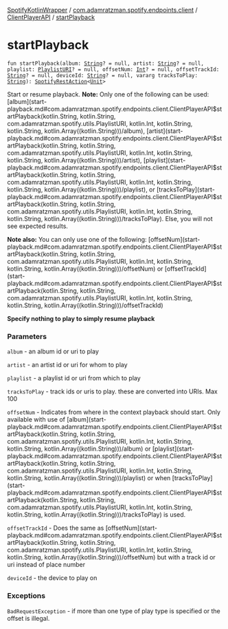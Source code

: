 [SpotifyKotlinWrapper](../../index.md) / [com.adamratzman.spotify.endpoints.client](../index.md) / [ClientPlayerAPI](index.md) / [startPlayback](./start-playback.md)

# startPlayback

`fun startPlayback(album: `[`String`](https://kotlinlang.org/api/latest/jvm/stdlib/kotlin/-string/index.html)`? = null, artist: `[`String`](https://kotlinlang.org/api/latest/jvm/stdlib/kotlin/-string/index.html)`? = null, playlist: `[`PlaylistURI`](../../com.adamratzman.spotify.utils/-playlist-u-r-i/index.md)`? = null, offsetNum: `[`Int`](https://kotlinlang.org/api/latest/jvm/stdlib/kotlin/-int/index.html)`? = null, offsetTrackId: `[`String`](https://kotlinlang.org/api/latest/jvm/stdlib/kotlin/-string/index.html)`? = null, deviceId: `[`String`](https://kotlinlang.org/api/latest/jvm/stdlib/kotlin/-string/index.html)`? = null, vararg tracksToPlay: `[`String`](https://kotlinlang.org/api/latest/jvm/stdlib/kotlin/-string/index.html)`): `[`SpotifyRestAction`](../../com.adamratzman.spotify.main/-spotify-rest-action/index.md)`<`[`Unit`](https://kotlinlang.org/api/latest/jvm/stdlib/kotlin/-unit/index.html)`>`

Start or resume playback.
**Note:** Only one of the following can be used: [album](start-playback.md#com.adamratzman.spotify.endpoints.client.ClientPlayerAPI$startPlayback(kotlin.String, kotlin.String, com.adamratzman.spotify.utils.PlaylistURI, kotlin.Int, kotlin.String, kotlin.String, kotlin.Array((kotlin.String)))/album), [artist](start-playback.md#com.adamratzman.spotify.endpoints.client.ClientPlayerAPI$startPlayback(kotlin.String, kotlin.String, com.adamratzman.spotify.utils.PlaylistURI, kotlin.Int, kotlin.String, kotlin.String, kotlin.Array((kotlin.String)))/artist), [playlist](start-playback.md#com.adamratzman.spotify.endpoints.client.ClientPlayerAPI$startPlayback(kotlin.String, kotlin.String, com.adamratzman.spotify.utils.PlaylistURI, kotlin.Int, kotlin.String, kotlin.String, kotlin.Array((kotlin.String)))/playlist), or [tracksToPlay](start-playback.md#com.adamratzman.spotify.endpoints.client.ClientPlayerAPI$startPlayback(kotlin.String, kotlin.String, com.adamratzman.spotify.utils.PlaylistURI, kotlin.Int, kotlin.String, kotlin.String, kotlin.Array((kotlin.String)))/tracksToPlay). Else, you will
not see expected results.

**Note also:** You can only use one of the following: [offsetNum](start-playback.md#com.adamratzman.spotify.endpoints.client.ClientPlayerAPI$startPlayback(kotlin.String, kotlin.String, com.adamratzman.spotify.utils.PlaylistURI, kotlin.Int, kotlin.String, kotlin.String, kotlin.Array((kotlin.String)))/offsetNum) or [offsetTrackId](start-playback.md#com.adamratzman.spotify.endpoints.client.ClientPlayerAPI$startPlayback(kotlin.String, kotlin.String, com.adamratzman.spotify.utils.PlaylistURI, kotlin.Int, kotlin.String, kotlin.String, kotlin.Array((kotlin.String)))/offsetTrackId)

**Specify nothing to play to simply resume playback**

### Parameters

`album` - an album id or uri to play

`artist` - an artist id or uri for whom to play

`playlist` - a playlist id or uri from which to play

`tracksToPlay` - track ids or uris to play. these are converted into URIs. Max 100

`offsetNum` - Indicates from where in the context playback should start. Only available with use of [album](start-playback.md#com.adamratzman.spotify.endpoints.client.ClientPlayerAPI$startPlayback(kotlin.String, kotlin.String, com.adamratzman.spotify.utils.PlaylistURI, kotlin.Int, kotlin.String, kotlin.String, kotlin.Array((kotlin.String)))/album) or [playlist](start-playback.md#com.adamratzman.spotify.endpoints.client.ClientPlayerAPI$startPlayback(kotlin.String, kotlin.String, com.adamratzman.spotify.utils.PlaylistURI, kotlin.Int, kotlin.String, kotlin.String, kotlin.Array((kotlin.String)))/playlist)
or when [tracksToPlay](start-playback.md#com.adamratzman.spotify.endpoints.client.ClientPlayerAPI$startPlayback(kotlin.String, kotlin.String, com.adamratzman.spotify.utils.PlaylistURI, kotlin.Int, kotlin.String, kotlin.String, kotlin.Array((kotlin.String)))/tracksToPlay) is used.

`offsetTrackId` - Does the same as [offsetNum](start-playback.md#com.adamratzman.spotify.endpoints.client.ClientPlayerAPI$startPlayback(kotlin.String, kotlin.String, com.adamratzman.spotify.utils.PlaylistURI, kotlin.Int, kotlin.String, kotlin.String, kotlin.Array((kotlin.String)))/offsetNum) but with a track id or uri instead of place number

`deviceId` - the device to play on

### Exceptions

`BadRequestException` - if more than one type of play type is specified or the offset is illegal.